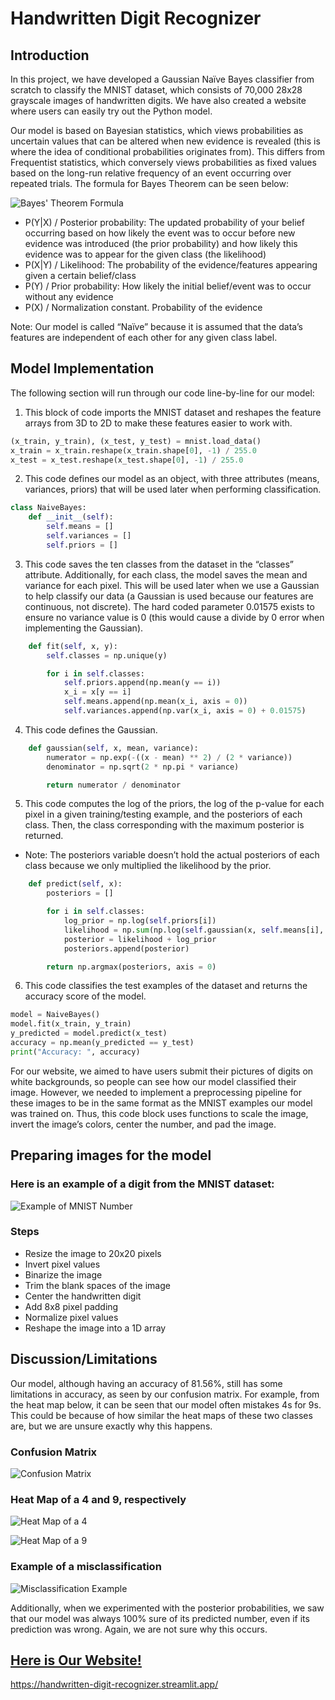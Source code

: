 # Handwritten Digit Recognizer

## Introduction

In this project, we have developed a Gaussian Naïve Bayes classifier from scratch to classify the MNIST dataset, which consists of 70,000 28x28 grayscale images of handwritten digits. We have also created a website where users can easily try out the Python model.

Our model is based on Bayesian statistics, which views probabilities as uncertain values that can be altered when new evidence is revealed (this is where the idea of conditional probabilities originates from). This differs from Frequentist statistics, which conversely views probabilities as fixed values based on the long-run relative frequency of an event occurring over repeated trials. The formula for Bayes Theorem can be seen below:

![Bayes' Theorem Formula](/attachments/Bayes.jpg)

- P(Y|X) / Posterior probability: The updated probability of your belief occurring based on how likely the event was to occur before new evidence was introduced (the prior probability) and how likely this evidence was to appear for the given class (the likelihood)
- P(X|Y) / Likelihood: The probability of the evidence/features appearing given a certain belief/class
- P(Y) / Prior probability: How likely the initial belief/event was to occur without any evidence
- P(X) / Normalization constant. Probability of the evidence

Note: Our model is called “Naïve” because it is assumed that the data’s features are independent of each other for any given class label.

## Model Implementation

The following section will run through our code line-by-line for our model:

1. This block of code imports the MNIST dataset and reshapes the feature arrays from 3D to 2D to make these features easier to work with.

```python
(x_train, y_train), (x_test, y_test) = mnist.load_data()
x_train = x_train.reshape(x_train.shape[0], -1) / 255.0
x_test = x_test.reshape(x_test.shape[0], -1) / 255.0
```

2. This code defines our model as an object, with three attributes (means, variances, priors) that will be used later when performing classification.

```python
class NaiveBayes:
    def __init__(self):
        self.means = []
        self.variances = []
        self.priors = []
```

3. This code saves the ten classes from the dataset in the “classes” attribute. Additionally, for each class, the model saves the mean and variance for each pixel. This will be used later when we use a Gaussian to help classify our data (a Gaussian is used because our features are continuous, not discrete). The hard coded parameter 0.01575 exists to ensure no variance value is 0 (this would cause a divide by 0 error when implementing the Gaussian).

```python
    def fit(self, x, y):
        self.classes = np.unique(y)

        for i in self.classes:
            self.priors.append(np.mean(y == i))
            x_i = x[y == i]
            self.means.append(np.mean(x_i, axis = 0))
            self.variances.append(np.var(x_i, axis = 0) + 0.01575)
```

4. This code defines the Gaussian.

```python
    def gaussian(self, x, mean, variance):
        numerator = np.exp(-((x - mean) ** 2) / (2 * variance))
        denominator = np.sqrt(2 * np.pi * variance)

        return numerator / denominator
```

5. This code computes the log of the priors, the log of the p-value for each pixel in a given training/testing example, and the posteriors of each class. Then, the class corresponding with the maximum posterior is returned.

- Note: The posteriors variable doesn’t hold the actual posteriors of each class because we only multiplied the likelihood by the prior.

```python
    def predict(self, x):
        posteriors = []

        for i in self.classes:
            log_prior = np.log(self.priors[i])
            likelihood = np.sum(np.log(self.gaussian(x, self.means[i], self.variances[i])), axis = 1)
            posterior = likelihood + log_prior
            posteriors.append(posterior)

        return np.argmax(posteriors, axis = 0)
```

6. This code classifies the test examples of the dataset and returns the accuracy score of the model.

```python
model = NaiveBayes()
model.fit(x_train, y_train)
y_predicted = model.predict(x_test)
accuracy = np.mean(y_predicted == y_test)
print("Accuracy: ", accuracy)
```

For our website, we aimed to have users submit their pictures of digits on white backgrounds, so people can see how our model classified their image. However, we needed to implement a preprocessing pipeline for these images to be in the same format as the MNIST examples our model was trained on. Thus, this code block uses functions to scale the image, invert the image’s colors, center the number, and pad the image.

## Preparing images for the model

### Here is an example of a digit from the MNIST dataset:

![Example of MNIST Number](/attachments/MNIST_ex.png)

### Steps

- Resize the image to 20x20 pixels
- Invert pixel values
- Binarize the image
- Trim the blank spaces of the image
- Center the handwritten digit
- Add 8x8 pixel padding
- Normalize pixel values
- Reshape the image into a 1D array

## Discussion/Limitations

Our model, although having an accuracy of 81.56%, still has some limitations in accuracy, as seen by our confusion matrix. For example, from the heat map below, it can be seen that our model often mistakes 4s for 9s. This could be because of how similar the heat maps of these two classes are, but we are unsure exactly why this happens.

### Confusion Matrix

![Confusion Matrix](/attachments/ConfusionMatrix.png)

### Heat Map of a 4 and 9, respectively

![Heat Map of a 4](/attachments/HeatMap4.png)

![Heat Map of a 9](/attachments/HeatMap9.png)

### Example of a misclassification

![Misclassification Example](/attachments/Misclassification.jpg)

Additionally, when we experimented with the posterior probabilities, we saw that our model was always 100% sure of its predicted number, even if its prediction was wrong. Again, we are not sure why this occurs.

## [Here is Our Website!](https://handwritten-digit-recognizer.streamlit.app/)

https://handwritten-digit-recognizer.streamlit.app/
